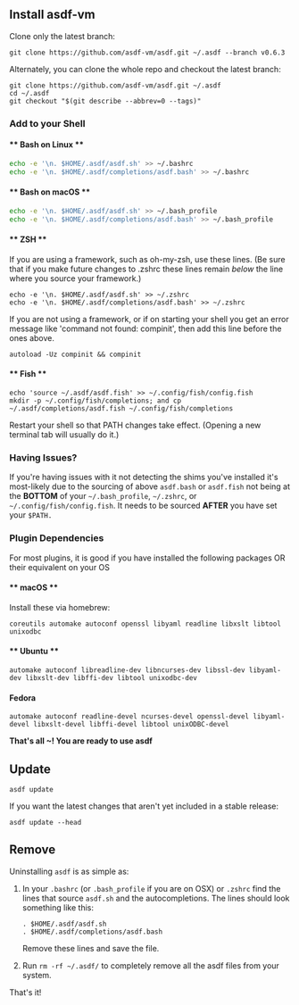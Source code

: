 ## Install asdf-vm

Clone only the latest branch:

```shell
git clone https://github.com/asdf-vm/asdf.git ~/.asdf --branch v0.6.3
```

Alternately, you can clone the whole repo and checkout the latest branch:

```shell
git clone https://github.com/asdf-vm/asdf.git ~/.asdf
cd ~/.asdf
git checkout "$(git describe --abbrev=0 --tags)"
```

### Add to your Shell

<!-- tabs:start -->

#### ** Bash on Linux **

```bash
echo -e '\n. $HOME/.asdf/asdf.sh' >> ~/.bashrc
echo -e '\n. $HOME/.asdf/completions/asdf.bash' >> ~/.bashrc
```

#### ** Bash on macOS **

```bash
echo -e '\n. $HOME/.asdf/asdf.sh' >> ~/.bash_profile
echo -e '\n. $HOME/.asdf/completions/asdf.bash' >> ~/.bash_profile
```

#### ** ZSH **

If you are using a framework, such as oh-my-zsh, use these lines. (Be sure
that if you make future changes to .zshrc these lines remain _below_ the line
where you source your framework.)

```shell
echo -e '\n. $HOME/.asdf/asdf.sh' >> ~/.zshrc
echo -e '\n. $HOME/.asdf/completions/asdf.bash' >> ~/.zshrc
```

If you are not using a framework, or if on starting your shell you get an
error message like 'command not found: compinit', then add this line before
the ones above.

```shell
autoload -Uz compinit && compinit
```

#### ** Fish **

```shell
echo 'source ~/.asdf/asdf.fish' >> ~/.config/fish/config.fish
mkdir -p ~/.config/fish/completions; and cp ~/.asdf/completions/asdf.fish ~/.config/fish/completions
```

<!-- tabs:end -->

Restart your shell so that PATH changes take effect. (Opening a new terminal
tab will usually do it.)

### Having Issues?

If you're having issues with it not detecting the shims you've installed it's most-likely due to the sourcing of above `asdf.bash` or `asdf.fish` not being at the **BOTTOM** of your `~/.bash_profile`, `~/.zshrc`, or `~/.config/fish/config.fish`. It needs to be sourced **AFTER** you have set your `$PATH.`

### Plugin Dependencies

For most plugins, it is good if you have installed the following packages OR their equivalent on your OS

<!-- tabs:start -->

#### ** macOS **

Install these via homebrew:

```shell
coreutils automake autoconf openssl libyaml readline libxslt libtool unixodbc
```

#### ** Ubuntu **

```shell
automake autoconf libreadline-dev libncurses-dev libssl-dev libyaml-dev libxslt-dev libffi-dev libtool unixodbc-dev
```

#### **Fedora**

```shell
automake autoconf readline-devel ncurses-devel openssl-devel libyaml-devel libxslt-devel libffi-devel libtool unixODBC-devel
```

<!-- tabs:end -->

**That's all ~! You are ready to use asdf**

## Update

```shell
asdf update
```

If you want the latest changes that aren't yet included in a stable release:

```shell
asdf update --head
```

## Remove

Uninstalling `asdf` is as simple as:

1.  In your `.bashrc` (or `.bash_profile` if you are on OSX) or `.zshrc` find the lines that source `asdf.sh` and the autocompletions. The lines should look something like this:

        . $HOME/.asdf/asdf.sh
        . $HOME/.asdf/completions/asdf.bash

    Remove these lines and save the file.

2.  Run `rm -rf ~/.asdf/` to completely remove all the asdf files from your system.

That's it!
